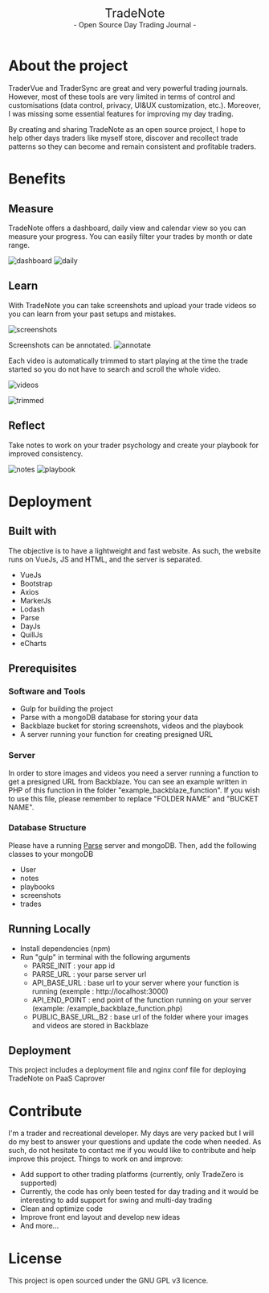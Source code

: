 
<center>
<font size="5">TradeNote</font>
<br/>
- Open Source Day Trading Journal -
<br/>
<br/>
</center>

# About the project
TraderVue and TraderSync are great and very powerful trading journals. However, most of these tools are very limited in terms of control and customisations (data control, privacy, UI&UX customization, etc.). Moreover, I was missing some essential features for improving my day trading.

By creating and sharing TradeNote as an open source project, I hope to help other days traders like myself store, discover and recollect trade patterns so they can become and remain consistent and profitable traders.

# Benefits
## Measure
TradeNote offers a dashboard, daily view and calendar view so you can measure your progress. You can easily filter your trades by month or date range.

![dashboard](https://f003.backblazeb2.com/file/7ak-public/tradenote/dashboard.png "Dashboard")
![daily](https://f003.backblazeb2.com/file/7ak-public/tradenote/daily.png "Daily")


## Learn
With TradeNote you can take screenshots and upload your trade videos so you can learn from your past setups and mistakes. 

![screenshots](https://f003.backblazeb2.com/file/7ak-public/tradenote/screenshots.png "Screenshots")

Screenshots can be annotated.
![annotate](https://f003.backblazeb2.com/file/7ak-public/tradenote/annotate.png "annotate")

Each video is automatically trimmed to start playing at the time the trade started so you do not have to search and scroll the whole video.

![videos](https://f003.backblazeb2.com/file/7ak-public/tradenote/videos.png "Videos")

![trimmed](https://f003.backblazeb2.com/file/7ak-public/tradenote/trimmed.png "Trimmed")

## Reflect
Take notes to work on your trader psychology and create your playbook for improved consistency.

![notes](https://f003.backblazeb2.com/file/7ak-public/tradenote/notes.png "Notes")
![playbook](https://f003.backblazeb2.com/file/7ak-public/tradenote/playbook.png "Playbook")

# Deployment
## Built with
The objective is to have a lightweight and fast website. As such, the website runs on VueJs, JS and HTML, and the server is separated.
- VueJs
- Bootstrap
- Axios
- MarkerJs
- Lodash
- Parse
- DayJs
- QuillJs
- eCharts

## Prerequisites
### Software and Tools
- Gulp for building the project
- Parse with a mongoDB database for storing your data
- Backblaze bucket for storing screenshots, videos and the playbook
- A server running your function for creating presigned URL

### Server
In order to store images and videos you need a server running a function to get a presigned URL from Backblaze. You can see an example written in PHP of this function in the folder "example_backblaze_function". If you wish to use this file, please remember to replace "FOLDER NAME" and "BUCKET NAME".

### Database Structure
Please have a running [Parse](https://parseplatform.org/ "Parse") server and mongoDB. Then, add the following classes to your mongoDB
- User
- notes
- playbooks
- screenshots
- trades

## Running Locally
- Install dependencies (npm)
- Run "gulp" in terminal with the following arguments
  - PARSE_INIT : your app id
  - PARSE_URL : your parse server url
  - API_BASE_URL : base url to your server where your function is running (exemple : http://localhost:3000)
  - API_END_POINT : end point of the function running on your server (example: /example_backblaze_function.php)
  - PUBLIC_BASE_URL_B2 : base url of the folder where your images and videos are stored in Backblaze

## Deployment
This project includes a deployment file and nginx conf file for deploying TradeNote on PaaS Caprover

# Contribute
I'm a trader and recreational developer. My days are very packed but I will do my best to answer your questions and update the code when needed. As such, do not hesitate to contact me if you would like to contribute and help improve this project. Things to work on and improve:
- Add support to other trading platforms (currently, only TradeZero is supported)
- Currently, the code has only been tested for day trading and it would be interesting to add support for swing and multi-day trading
- Clean and optimize code
- Improve front end layout and develop new ideas
- And more...

# License
This project is open sourced under the GNU GPL v3 licence.
